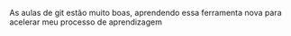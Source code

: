 As aulas de git estão muito boas, aprendendo essa ferramenta nova para acelerar meu processo de aprendizagem